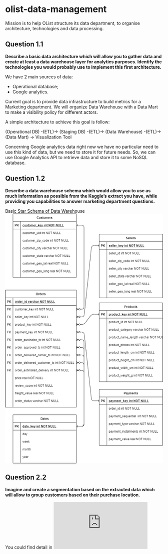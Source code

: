 # olist-data-management
Mission is to help OList structure its data department,
to organise architecture, technologies and data processing.

## Question 1.1
__Describe a basic data architecture which will allow you to gather data and
create at least a data warehouse layer for analytics purposes.
Identify the technologies you
would probably use to implement this first architecture.__

We have 2 main sources of data:
 - Operational database;
 - Google analytics.

 Current goal is to provide data infrastructure to build metrics
 for a Marketing department. We will organize Data Warehouse with a Data Mart
 to make a visibility policy for different actors.

 A simple architecture to achieve this goal is follow:

 (Operational DB) -(ETL)-> (Staging DB) -(ETL)-> (Data Warehouse) -(ETL)->
 (Data Mart) -> Visualization Tool

 Concerning Google analytics data right now we have no particular need to
 use this kind of data, but we need to store it for future needs.
 So, we can use Google Analytics API to retrieve data and store it to
 some NoSQL database.

## Question 1.2
__Describe a data warehouse schema which would allow you to use as much
information as possible from the Kaggle’s extract you have, while providing you capabilities
to answer marketing department questions.__

Basic Star Schema of Data Warehouse
![DW_star](https://github.com/msryzhov/olist-data-management/blob/main/q_1_2.png)

## Question 2.2
__Imagine and create a segmentation based on the extracted data which will
allow to group customers based on their purchase location.__

You could find detail in ![Geo segmentation report](https://github.com/msryzhov/olist-data-management/blob/main/Geo_segmentation.pdf)
